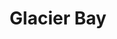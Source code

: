---
unit_code: "GLBA"
unit_name: "Glacier Bay NP & PRES"
unit_type: "National Park and Preserve"
nps_region: "Alaska"
scalerank: 4
note: "null"
name: "Glacier Bay"
featureclass: "National Park Service"
geojson: >-
  {"type":"Feature","properties":{},"geometry":{"type":"Polygon","coordinates":[[[-137.06254069010419,59.06717936197917],[-137.0623779296875,59.067626953125],[-137.0556640625,59.0697021484375],[-137.06254069010419,59.06717936197917]]]}}
number: 64
title: "Glacier Bay"
---